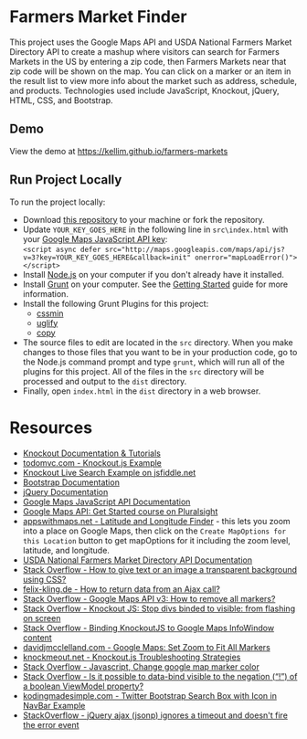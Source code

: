 # Farmers Market Finder

This project uses the Google Maps API and USDA National Farmers Market Directory API to create a mashup where visitors can search for Farmers Markets in the US by entering a zip code, then Farmers Markets near that zip code will be shown on the map. You can click on a marker or an item in the result list to view more info about the market such as address, schedule, and products. Technologies used include JavaScript, Knockout, jQuery, HTML, CSS, and Bootstrap.

## Demo
View the demo at https://kellim.github.io/farmers-markets

## Run Project Locally

To run the project locally:
* Download [this repository](https://github.com/kellim/farmers-market-finder) to your machine or fork the repository.
* Update `YOUR_KEY_GOES_HERE` in the following line in `src\index.html` with your [Google Maps JavaScript API key](https://developers.google.com/maps/documentation/javascript/get-api-key):<br>
`<script async defer src="http://maps.googleapis.com/maps/api/js?v=3?key=YOUR_KEY_GOES_HERE&callback=init" onerror="mapLoadError()"></script>`
* Install [Node.js](https://nodejs.org) on your computer if you don't already have it installed.
* Install [Grunt](http://gruntjs.com) on your computer. See the [Getting Started](http://gruntjs.com/getting-started) guide for more information.
* Install the following Grunt Plugins for this project:
  * [cssmin](https://github.com/gruntjs/grunt-contrib-cssmin)
  * [uglify](https://github.com/gruntjs/grunt-contrib-uglify)
  * [copy](https://github.com/gruntjs/grunt-contrib-copy)
* The source files to edit are located in the `src` directory. When you make changes to those files that you want to be in your production code, go to the Node.js command prompt and type `grunt`, which will run all of the plugins for this project. All of the files in the `src` directory will be processed and output to the `dist` directory.
* Finally, open `index.html` in the `dist` directory in a web browser.

# Resources
- [Knockout Documentation & Tutorials](http://knockoutjs.com)
- [todomvc.com - Knockout.js Example](http://todomvc.com/examples/knockoutjs)
- [Knockout Live Search Example on jsfiddle.net](https://jsfiddle.net/mythical/XJEzc)
- [Bootstrap Documentation](http://getbootstrap.com/)
- [jQuery Documentation](http://api.jquery.com/)
- [Google Maps JavaScript API Documentation](https://developers.google.com/maps/documentation/javascript)
- [Google Maps API: Get Started course on Pluralsight](https://www.pluralsight.com/courses/google-maps-api-get-started)
- [appswithmaps.net - Latitude and Longitude Finder](http://appswithmaps.net/gmaps/latlongfinder/index.html) - this lets you zoom into a place on Google Maps, then click on the `Create MapOptions for this Location` button to get mapOptions for it including the zoom level, latitude, and longitude.
- [USDA National Farmers Market Directory API Documentation](http://search.ams.usda.gov/farmersmarkets/v1/svcdesc.html)
- [Stack Overflow - How to give text or an image a transparent background using CSS?](http://stackoverflow.com/questions/806000/how-to-give-text-or-an-image-a-transparent-background-using-css)
- [felix-kling.de - How to return data from an Ajax call?](http://felix-kling.de/blog/2011/01/14/how-to-return-data-from-an-ajax-call/)
- [Stack Overflow - Google Maps API v3: How to remove all markers?](http://stackoverflow.com/questions/1544739/google-maps-api-v3-how-to-remove-all-markers)
- [Stack Overflow - Knockout JS: Stop divs binded to visible: from flashing on screen](http://stackoverflow.com/questions/12775766/knockout-js-stop-divs-binded-to-visible-from-flashing-on-screen)
- [Stack Overflow - Binding KnockoutJS to Google Maps InfoWindow content](http://stackoverflow.com/questions/31970927/binding-knockoutjs-to-google-maps-infowindow-content)
- [davidjmcclelland.com - Google Maps: Set Zoom to Fit All Markers](http://www.davidjmcclelland.com/?p=2328)
- [knockmeout.net - Knockout.js Troubleshooting Strategies](http://www.knockmeout.net/2013/06/knockout-debugging-strategies-plugin.html)
- [Stack Overflow - Javascript, Change google map marker color](http://stackoverflow.com/questions/11064081/javascript-change-google-map-marker-color)
- [Stack Overflow - Is it possible to data-bind visible to the negation (“!”) of a boolean ViewModel property?](http://stackoverflow.com/questions/10114472/is-it-possible-to-data-bind-visible-to-the-negation-of-a-boolean-viewmodel)
- [kodingmadesimple.com - Twitter Bootstrap Search Box with Icon in NavBar Example](http://www.kodingmadesimple.com/2015/04/twitter-bootstrap-search-box-icon-navbar.html) 
- [StackOverflow - jQuery ajax (jsonp) ignores a timeout and doesn't fire the error event](http://stackoverflow.com/questions/1002367/jquery-ajax-jsonp-ignores-a-timeout-and-doesnt-fire-the-error-event)
